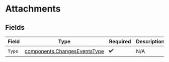 # Attachments


## Fields

| Field                                                                        | Type                                                                         | Required                                                                     | Description                                                                  |
| ---------------------------------------------------------------------------- | ---------------------------------------------------------------------------- | ---------------------------------------------------------------------------- | ---------------------------------------------------------------------------- |
| `Type`                                                                       | [components.ChangesEventsType](../../models/components/changeseventstype.md) | :heavy_check_mark:                                                           | N/A                                                                          |